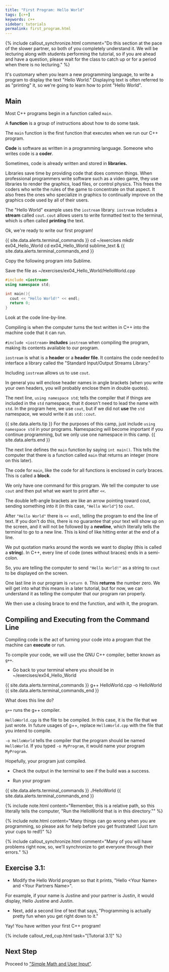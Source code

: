 ```yaml
---
title: "First Program: Hello World"
tags: [c++]
keywords: c++
sidebar: tutorials
permalink: first_program.html
---
```


{% include callout_synchronize.html comment="Do this section at the pace of the slower partner, so both of you completely understand it. We will be lecturing along with students performing the tutorial, so if you are ahead and have a question, please wait for the class to catch up or for a period when there is no lecturing." %}

It's customary when you learn a new programming language, to write a program to display the text "Hello World." Displaying text is often referred to as "printing" it, so we're going to learn how to print "Hello World".

## Main

Most C++ programs begin in a function called `main`.

A <b>function</b> is a group of instructions about how to do some task.

The `main` function is the first function that executes when we run our C++ program.

<b>Code</b> is software as written in a programming language. Someone who writes code is a <b>coder</b>.

Sometimes, code is already written and stored in <b>libraries.</b>

Libraries save time by providing code that does common things. When professional programmers write software such as a video game, they use libraries to render the graphics, load files, or control physics. This frees the coders who write the rules of the game to concentrate on that aspect. It also frees the ones who specialize in graphics to continually improve on the graphics code used by all of their users.

The "Hello World" example uses the `iostream` library. `iostream` includes a <b>stream</b> called `cout`. `cout` allows users to write formatted text to the terminal, which is often called <b>printing</b> the text.

Ok, we're ready to write our first program!

{{ site.data.alerts.terminal_commands }}
cd ~/exercises
mkdir ex04_Hello_World
cd ex04_Hello_World
sublime_text &
{{ site.data.alerts.terminal_commands_end }}

Copy the following program into Sublime.

Save the file as ~/exercises/ex04_Hello_World/HelloWorld.cpp

```cpp
#include <iostream>
using namespace std;

int main(){
  cout << "Hello World!" << endl;
  return 0;
}
```

Look at the code line-by-line.

Compiling is when the computer turns the text written in C++ into the machine code that it can run.

`#include <iostream>` <b>includes</b> `iostream` when compiling the program, making its contents available to our program.

`iostream` is what is a <b>header</b> or a <b>header file</b>. It contains the code needed to interface a library called the "Standard Input/Output Streams Library."

Including `iostream` allows us to use `cout`.

In general you will enclose header names in angle brackets (when you write your own headers, you will probably enclose them in double quotes).

The next line, `using namespace std`; tells the compiler that if things are included in the `std` namespace, that it doesn't need to lead the name with `std`. In the program here, we use `cout`, but if we did not <b>use</b> the `std` namespace, we would write it as `std::cout`.

{{ site.data.alerts.tip }}
For the purposes of this camp, just include `using namespace std` in your programs. Namespacing will become important if you continue programming, but we only use one namespace in this camp.
{{ site.data.alerts.end }}

The next line defines the `main` function by saying `int main()`. This tells the computer that there is a function called `main` that returns an integer (more on this later).

The code for `main`, like the code for all functions is enclosed in curly braces. This is called a <b>block</b>.

We only have one command for this program. We tell the computer to use `cout` and then put what we want to print after `<<`.

The double left-angle brackets are like an arrow pointing toward cout, sending something into it (in this case, `"Hello World"`) to `cout`.

After `"Hello World"` there is `<< endl`, telling the program to end the line of text. If you don't do this, there is no guarantee that your text will show up on the screen, and it will not be followed by a <b>newline</b>, which literally tells the terminal to go to a new line. This is kind of like hitting enter at the end of a line.

We put quotation marks around the words we want to display (this is called a <b>string</b>). In C++, every line of code (ones without braces) ends in a semi-colon.

So, you are telling the computer to send `"Hello World!"` as a string to `cout` to be displayed on the screen.

One last line in our program is `return 0`. This <b>returns</b> the number zero. We will get into what this means in a later tutorial, but for now, we can understand it as telling the computer that our program ran properly.

We then use a closing brace to end the function, and with it, the program.

## Compiling and Executing from the Command Line

Compiling code is the act of turning your code into a program that the machine can <b>execute</b> or run.

To compile your code, we will use the GNU C++ compiler, better known as `g++`.

- Go back to your terminal where you should be in ~/exercises/ex04_Hello_World

{{ site.data.alerts.terminal_commands }}
g++ HelloWorld.cpp -o HelloWorld
{{ site.data.alerts.terminal_commands_end }}

What does this line do?

`g++` runs the g++ compiler.

`HelloWorld.cpp` is the file to be compiled. In this case, it is the file that we just wrote. In future usages of g++, replace `HelloWorld.cpp` with the file that you intend to compile.

`-o HelloWorld` tells the compiler that the program should be named `HelloWorld`. If you typed `-o MyProgram`, it would name your program `MyProgram`.

Hopefully, your program just compiled.

- Check the output in the terminal to see if the build was a success.

- Run your program

{{ site.data.alerts.terminal_commands }}
./HelloWorld
{{ site.data.alerts.terminal_commands_end }}


{% include note.html content="Remember, this is a relative path, so this literally tells the computer, \"Run the HelloWorld that is in this directory.\"" %}

{% include note.html content="Many things can go wrong when you are programming, so please ask for help before you get frustrated! (Just turn your cups to red!)" %}

{% include callout_synchronize.html comment="Many of you will have problems right now, so, we'll synchronize to get everyone through their errors." %}

## Exercise 3.1:

- Modify the Hello World program so that it prints, "Hello \<Your Name\> and \<Your Partners Name\>".

For example, if your name is Justine and your partner is Justin, it would display, Hello Justine and Justin.

- Next, add a second line of text that says, "Programming is actually pretty fun when you get right down to it."

Yay! You have written your first C++ program!

{% include callout_red_cup.html task="[Tutorial 3.1]" %}

## Next Step

Proceed to ["Simple Math and User Input"](simple_math_user_input.html).
